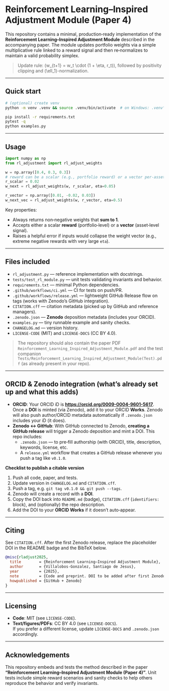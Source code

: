 # Reinforcement Learning–Inspired Adjustment Module (Paper 4)

This repository contains a minimal, production‑ready implementation of the **Reinforcement Learning–Inspired Adjustment Module** described in the accompanying paper. The module updates portfolio weights via a simple multiplicative rule linked to a reward signal and then re‑normalizes to maintain a valid probability simplex.

> Update rule: \(w_{t+1} = w_t \cdot (1 + \eta\, r_t)\), followed by positivity clipping and \(\ell_1\)-normalization.

---

## Quick start

```bash
# (optional) create venv
python -m venv .venv && source .venv/bin/activate  # on Windows: .venv\Scripts\activate

pip install -r requirements.txt
pytest -q
python examples.py
```

---

## Usage

```python
import numpy as np
from rl_adjustment import rl_adjust_weights

w = np.array([0.4, 0.3, 0.3])
# reward can be a scalar (e.g., portfolio reward) or a vector per-asset
r_scalar = 0.02
w_next = rl_adjust_weights(w, r_scalar, eta=0.05)

r_vector = np.array([0.01, -0.02, 0.03])
w_next_vec = rl_adjust_weights(w, r_vector, eta=0.5)
```

Key properties:
- Always returns non‑negative weights that **sum to 1**.
- Accepts either a scalar **reward** (portfolio‑level) or a **vector** (asset‑level signal).
- Raises a helpful error if inputs would collapse the weight vector (e.g., extreme negative rewards with very large `eta`).

---

## Files included

- `rl_adjustment.py` — reference implementation with docstrings.
- `tests/test_rl_module.py` — unit tests validating invariants and behavior.
- `requirements.txt` — minimal Python dependencies.
- `.github/workflows/ci.yml` — CI for tests on push/PR.
- `.github/workflows/release.yml` — lightweight GitHub Release flow on tags (works with Zenodo’s GitHub integration).
- `CITATION.cff` — citation metadata (picked up by GitHub and reference managers).
- `.zenodo.json` — **Zenodo** deposition metadata (includes your ORCID).
- `examples.py` — tiny runnable example and sanity checks.
- `CHANGELOG.md` — version history.
- `LICENSE-CODE` (MIT) and `LICENSE-DOCS` (CC BY 4.0).

> The repository should also contain the paper PDF `Reinforcement_Learning_Inspired_Adjustment_Module.pdf` and the test companion `Tests/Reinforcement_Learning_Inspired_Adjustment_Module(Test).pdf` (as already present in your repo).

---

## ORCID & Zenodo integration (what’s already set up and what this adds)

- **ORCID**: Your ORCID iD is **https://orcid.org/0009-0004-9601-5617**. Once a **DOI** is minted (via Zenodo), add it to your ORCID **Works**. Zenodo will also push author/ORCID metadata automatically if `.zenodo.json` includes your iD (it does).
- **Zenodo ↔ GitHub**: With GitHub connected to Zenodo, **creating a GitHub release** will trigger a Zenodo deposition and mint a DOI. This repo includes:
  - `.zenodo.json` — to pre‑fill authorship (with ORCID), title, description, keywords, license, etc.
  - A `release.yml` workflow that creates a GitHub release whenever you push a tag like `v0.1.0`.

**Checklist to publish a citable version**  
1) Push all code, paper, and tests.  
2) Update version in `CHANGELOG.md` and `CITATION.cff`.  
3) Push a tag, e.g. `git tag v0.1.0 && git push --tags`.  
4) Zenodo will create a record with a **DOI**.  
5) Copy the DOI back into `README.md` (badge), `CITATION.cff` (`identifiers:` block), and (optionally) the repo description.  
6) Add the DOI to your **ORCID Works** if it doesn’t auto‑appear.

---

## Citing

See `CITATION.cff`. After the first Zenodo release, replace the placeholder DOI in the README badge and the BibTeX below.

```bibtex
@misc{rladjust2025,
  title        = {Reinforcement Learning–Inspired Adjustment Module},
  author       = {Villalobos-Gonzalez, Santiago de Jesus},
  year         = {2025},
  note         = {Code and preprint. DOI to be added after first Zenodo release.},
  howpublished = {GitHub + Zenodo}
}
```

---

## Licensing

- **Code**: MIT (see `LICENSE-CODE`).
- **Text/figures/PDFs**: CC BY 4.0 (see `LICENSE-DOCS`).  
  If you prefer a different license, update `LICENSE-DOCS` and `.zenodo.json` accordingly.

---

## Acknowledgements

This repository embeds and tests the method described in the paper **“Reinforcement Learning–Inspired Adjustment Module (Paper 4)”**. Unit tests include simple reward scenarios and sanity checks to help others reproduce the behavior and verify invariants.
